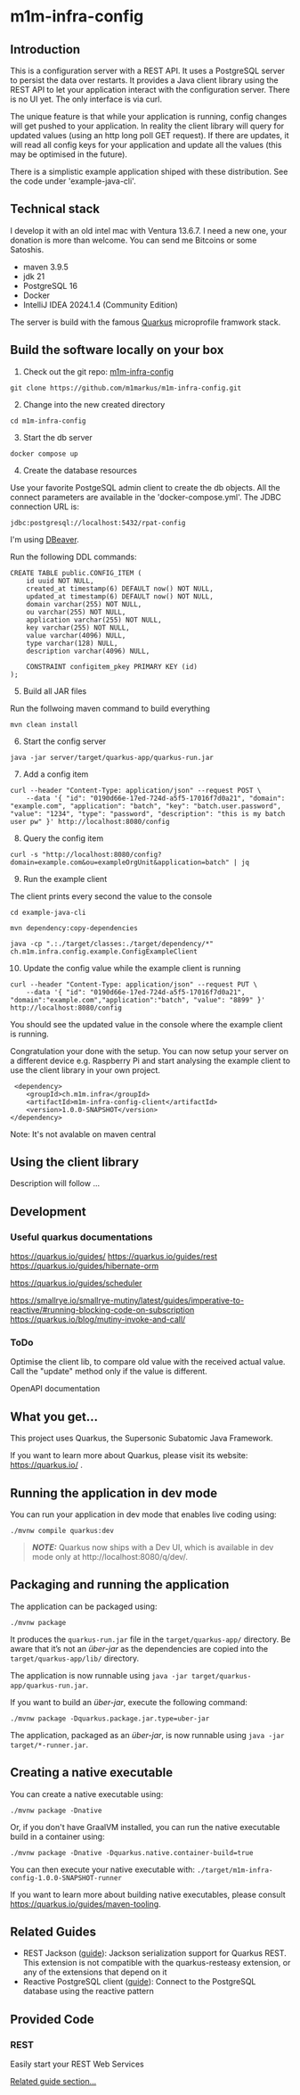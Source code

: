 # m1m-infra-config

## Introduction

This is a configuration server with a REST API. It uses a PostgreSQL server to persist the data over restarts. It provides a Java client library using the REST API to let your application interact with the configuration server. There is no UI yet. The only interface is via curl.

The unique feature is that while your application is running, config changes will get pushed to your application. In reality the client library will query for updated values (using an http long poll GET request). If there are updates, it will read all config keys for your application and update all the values (this may be optimised in the future).

There is a simplistic example application shiped with these distribution. See the code under 'example-java-cli'.

## Technical stack

I develop it with an old intel mac with Ventura 13.6.7. I need a new one, your donation is more than welcome. You can send me Bitcoins or some Satoshis.

* maven 3.9.5
* jdk 21
* PostgreSQL 16
* Docker
* IntelliJ IDEA 2024.1.4 (Community Edition)

The server is build with the famous [Quarkus](https://quarkus.io/) microprofile framwork stack.

## Build the software locally on your box

1. Check out the git repo: [m1m-infra-config](https://github.com/m1markus/m1m-infra-config)
```
git clone https://github.com/m1markus/m1m-infra-config.git
```

2. Change into the new created directory 
```
cd m1m-infra-config
```

3. Start the db server
```
docker compose up
```

4. Create the database resources

Use your favorite PostgeSQL admin client to create the db objects. All the connect parameters are available in the 'docker-compose.yml'. The JDBC connection URL is:
```
jdbc:postgresql://localhost:5432/rpat-config
```

I'm using [DBeaver](https://dbeaver.io/).

Run the following DDL commands:

```
CREATE TABLE public.CONFIG_ITEM (
	id uuid NOT NULL,
	created_at timestamp(6) DEFAULT now() NOT NULL,
	updated_at timestamp(6) DEFAULT now() NOT NULL,
	domain varchar(255) NOT NULL,
	ou varchar(255) NOT NULL,
	application varchar(255) NOT NULL,
	key varchar(255) NOT NULL,
	value varchar(4096) NULL,
	type varchar(128) NULL,
	description varchar(4096) NULL,

	CONSTRAINT configitem_pkey PRIMARY KEY (id)
);
```

5. Build all JAR files

Run the follwoing maven command to build everything

```
mvn clean install
```

6. Start the config server

```
java -jar server/target/quarkus-app/quarkus-run.jar
```

7. Add a config item

```
curl --header "Content-Type: application/json" --request POST \
    --data '{ "id": "0190d66e-17ed-724d-a5f5-17016f7d0a21", "domain": "example.com", "application": "batch", "key": "batch.user.password", "value": "1234", "type": "password", "description": "this is my batch user pw" }' http://localhost:8080/config
```

8. Query the config item

```
curl -s "http://localhost:8080/config?domain=example.com&ou=exampleOrgUnit&application=batch" | jq
```

9. Run the example client

The client prints every second the value to the console

```
cd example-java-cli
```

```
mvn dependency:copy-dependencies
```

```
java -cp ".:./target/classes:./target/dependency/*" ch.m1m.infra.config.example.ConfigExampleClient
```


10. Update the config value while the example client is running

```
curl --header "Content-Type: application/json" --request PUT \
    --data '{ "id": "0190d66e-17ed-724d-a5f5-17016f7d0a21", "domain":"example.com","application":"batch", "value": "8899" }' http://localhost:8080/config
```
You should see the updated value in the console where the example client is running.

Congratulation your done with the setup. You can now setup your server on a different device e.g. Raspberry Pi and start analysing the example client to use the client library in your own project.

```
 <dependency>
    <groupId>ch.m1m.infra</groupId>
    <artifactId>m1m-infra-config-client</artifactId>
    <version>1.0.0-SNAPSHOT</version>
</dependency>

```

Note: It's not avalable on maven central

## Using the client library

Description will follow ...

## Development

### Useful quarkus documentations

https://quarkus.io/guides/
https://quarkus.io/guides/rest
https://quarkus.io/guides/hibernate-orm

https://quarkus.io/guides/scheduler

https://smallrye.io/smallrye-mutiny/latest/guides/imperative-to-reactive/#running-blocking-code-on-subscription
https://quarkus.io/blog/mutiny-invoke-and-call/

### ToDo

Optimise the client lib, to compare old value with the received actual value. Call the "update" method only if the value is different.

OpenAPI documentation

## What you get...

This project uses Quarkus, the Supersonic Subatomic Java Framework.

If you want to learn more about Quarkus, please visit its website: https://quarkus.io/ .

## Running the application in dev mode

You can run your application in dev mode that enables live coding using:
```shell script
./mvnw compile quarkus:dev
```

> **_NOTE:_**  Quarkus now ships with a Dev UI, which is available in dev mode only at http://localhost:8080/q/dev/.

## Packaging and running the application

The application can be packaged using:
```shell script
./mvnw package
```
It produces the `quarkus-run.jar` file in the `target/quarkus-app/` directory.
Be aware that it’s not an _über-jar_ as the dependencies are copied into the `target/quarkus-app/lib/` directory.

The application is now runnable using `java -jar target/quarkus-app/quarkus-run.jar`.

If you want to build an _über-jar_, execute the following command:
```shell script
./mvnw package -Dquarkus.package.jar.type=uber-jar
```

The application, packaged as an _über-jar_, is now runnable using `java -jar target/*-runner.jar`.

## Creating a native executable

You can create a native executable using: 
```shell script
./mvnw package -Dnative
```

Or, if you don't have GraalVM installed, you can run the native executable build in a container using: 
```shell script
./mvnw package -Dnative -Dquarkus.native.container-build=true
```

You can then execute your native executable with: `./target/m1m-infra-config-1.0.0-SNAPSHOT-runner`

If you want to learn more about building native executables, please consult https://quarkus.io/guides/maven-tooling.

## Related Guides

- REST Jackson ([guide](https://quarkus.io/guides/rest#json-serialisation)): Jackson serialization support for Quarkus REST. This extension is not compatible with the quarkus-resteasy extension, or any of the extensions that depend on it
- Reactive PostgreSQL client ([guide](https://quarkus.io/guides/reactive-sql-clients)): Connect to the PostgreSQL database using the reactive pattern

## Provided Code

### REST

Easily start your REST Web Services

[Related guide section...](https://quarkus.io/guides/getting-started-reactive#reactive-jax-rs-resources)
